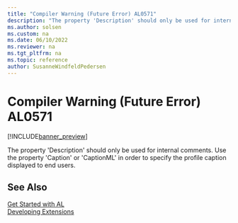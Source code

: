 ```yaml
---
title: "Compiler Warning (Future Error) AL0571"
description: "The property 'Description' should only be used for internal comments."
ms.author: solsen
ms.custom: na
ms.date: 06/10/2022
ms.reviewer: na
ms.tgt_pltfrm: na
ms.topic: reference
author: SusanneWindfeldPedersen
---
```

[//]: # (START>DO_NOT_EDIT)
[//]: # (IMPORTANT:Do not edit any of the content between here and the END>DO_NOT_EDIT.)
[//]: # (Any modifications should be made in the .xml files in the ModernDev repo.)
# Compiler Warning (Future Error) AL0571

[!INCLUDE[banner_preview](../includes/banner_preview.md)]

The property 'Description' should only be used for internal comments. Use the property 'Caption' or 'CaptionML' in order to specify the profile caption displayed to end users.

[//]: # (IMPORTANT: END>DO_NOT_EDIT)
## See Also  
[Get Started with AL](../devenv-get-started.md)  
[Developing Extensions](../devenv-dev-overview.md)  